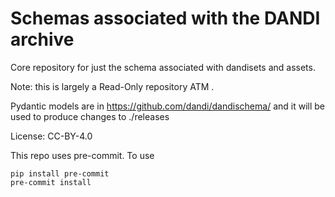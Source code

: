 # Schemas associated with the DANDI archive

Core repository for just the schema associated with dandisets and assets.

Note: this is largely a Read-Only repository ATM .

Pydantic models are in https://github.com/dandi/dandischema/ and it will be
used to produce changes to ./releases

License: CC-BY-4.0

This repo uses pre-commit. To use

```
pip install pre-commit
pre-commit install
```
